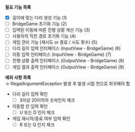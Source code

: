 **필요 기능 목록**
- [x] 길이에 맞는 다리 생성 기능 (1)
- [ ] BridgeGame 초기화 기능 (2)
- [ ] 입력된 이동에 따른 진행 상황 계산 기능 (3)
- [ ] 사용자의 직전 경로 초기화 기능 (4)
- [ ] 게임 관리 기능 (재시도 or 종료 / 시도 횟수) (5)
- [ ] 다리 길이 입력 인터페이스 (InputView - BridgeGame) (6)
- [ ] 이동 입력 인터페이스 (InputView - BirdgeGame) (7)
- [ ] 진행 상황 출력 인터페이스 (OutputView - BridgeGame) (8)
- [ ] 게임 결과 출력 인터페이스 (OutputView - BirdgeGame) (9)

**예외 사항 목록**  
&rarr; IllegalArgumentException 발생 후 발생 시점 전으로 회귀해야 함
- 다리 길이 입력 확인
  - [ ] 3이상 20이하의 숫자인지 체크
- 이동할 칸 입력 확인
  - [ ] U 또는 D 인지 체크
- 게임 재시작/종료 여부 입력 확인
  - [ ] R 또는 Q 인지 체크